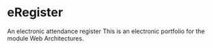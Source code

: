 eRegister
=========

An electronic attendance register
This is an electronic portfolio for the module Web Architectures.
